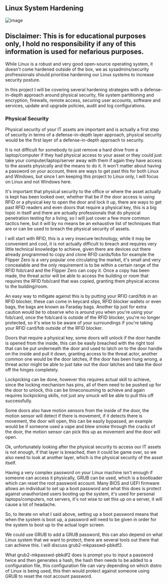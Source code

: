 ## Linux System Hardening

![image](https://github.com/Kingy01/Projects/assets/24928927/e2884f38-d34b-4e11-a085-6059a71775d5)

## Disclaimer: This is for educational purposes only, I hold no responsibility if any of this information is used for nefarious purposes.

While Linux is a robust and very good open-source operating system, it doesn't come hardened outside of the box, we as sysadmins/security profressionals should prioritise hardening our Linux systems to increase security posture.

In this project I will be covering several hardening strategies with a defense-in-depth approach around physical security, file system partitioning and encryption, firewalls, remote access, securing user accounts, software and services, update and upgrade policies, audit and log configurations.

### Physical Security

Physical security of your IT assets are important and is actually a first step of security in terms of a defense-in-depth layer approach, physical security would be the first layer of a defense-in-depth approach to security.

It is not difficult for somebody to just remove a hard drive from a laptop/computer if they had physical access to your asset or they could just take your computer/laptop/server away with them if again they have access to the assets physically and the means to do it.
It won't matter about having a password on your account, there are ways to get past this for both Linux and Windows, but since I am keeping this project to Linux only, I will focus on Linux and not Windows here.

It's important that physical security to the office or where the asset actually is kept has been looked over, whether that be if the door access is using RFID or a physical key to open the door and lock it up, there are ways to get past RFID readers and even doors
that require a physical key, this is a big topic in itself and there are actually professionals that do physical penetration testing for a living, so I will just cover a few more common tactics here, but it will by no means be an exhaustive list of techniques that
are or can be used to breach the physical security of assets.

I will start with RFID, this is a very insecure technology, while it may be convenient and cool, it is not actually difficult to breach and requires very little technical knowledge to achieve, given there are devices out there already programmed to copy and clone
RFID cards/fobs for example the Flipper Zero is a very popular one circulating the market, it's small and very concealable and the only requirement is to be within a certain range of the RFID fob/card and the Flipper Zero can copy it. Once a copy has been made, the threat
actor will be able to access the building or room that requires the RFID fob/card that was copied, granting them physical access to the building/room.

An easy way to mitigate against this is by putting your RFID card/fob in an RFID blocker, these can come in keycard slips, RFID blocker wallets or even bags, the bags are known as Faraday bags. Another tip just for extra caution would be to observe who is around you
when you're using your fob/card, once the fob/card is outside of the RFID blocker, you're no longer protected, so it's wise to be aware of your surroundings if you're taking your RFID card/fob outside of the RFID blocker.

Doors that require a physical key, some doors will unlock if the door handle is opened from the inside, this can be easily breached with the right tool that can be put underneath the door and used to latch on to the door handle on the inside and pull it down, granting
access to the threat actor, another common one would be the door latches, if the door has been hung wrong, a threat actor might be able to just take out the door latches and take the door off the hinges completely.

Lockpicking can be done, however this requires actual skill to achieve, since the locking mechanism has pins, all of them need to be pushed up for the door to unlock, this can be timeconsuming to achieve and again requires lockpicking skills, not just any smuck 
will be able to pull this off successfully.

Some doors also have motion sensors from the inside of the door, the motion sensor will detect if there is movement, if it detects there is movement, the door will open, this can be easily bypassed, an example would be if someone used a vape and blew smoke through the cracks
of the door, the motion sensor can pick this up as movement and the door will open.

Ok, unfortunately looking after the physical security to access our IT assets is not enough, if that layer is breached, then it could be game over, so we also need to look at another layer, which is the physical security of the asset itself.

Having a very complex password on your Linux machine isn't enough if someone can access it physically, GRUB can be used, which is a bootloader which can reset the root password account.
Many BIOS and UEFI firmware allows an individual to set up a boot password and what this does is protect against unauthorized users booting up the system, it's used for personal laptops/computers, not servers, it's not wise to set this up on a server, it will cause a lot of headache.

So, to iterate on what I said above, setting up a boot password means that when the system is boot up, a password will need to be given in order for the system to boot up to the actual login screen.

We could use GRUB to add a GRUB password, this can also depend on what Linux system that we want to protect, there are several tools out there that can achieve this. I will discuss grub2-mkpasswd-pbkdf2.

What grub2-mkpasswd-pbkdf2 does is prompt you to input a password twice and then generates a hash, the hash then needs to be added to a configuration file, this configuration file can vary depending on which distro of Linux is being used, this then would protect against someone using GRUB to reset the root account password.

